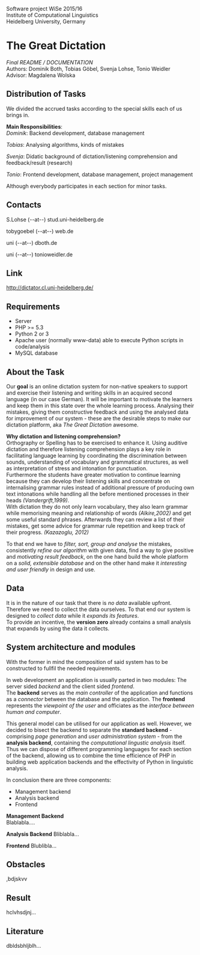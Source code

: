 Software project WiSe 2015/16  
Institute of Computational Linguistics  
Heidelberg University, Germany  

The Great Dictation
===================

*Final README / DOCUMENTATION*  
Authors: Dominik Both, Tobias Göbel, Svenja Lohse, Tonio Weidler  
Advisor: Magdalena Wolska  

Distribution of Tasks
----
We divided the accrued tasks according to the special skills each of us brings in.

**Main Responsibilities**:  
*Dominik*: Backend development, database management

*Tobias*: Analysing algorithms, kinds of mistakes  

*Svenja*: Didatic background of dictation/listening comprehension and feedback/result (research)  

*Tonio*: Frontend development, database management, project management

Although everybody participates in each section for minor tasks.

Contacts  
----

S.Lohse (--at--) stud.uni-heidelberg.de

tobygoebel (--at--) web.de

uni (--at--) dboth.de

uni (--at--) tonioweidler.de

Link
----
http://dictator.cl.uni-heidelberg.de/  

Requirements
----
- Server
- PHP >= 5.3
- Python 2 or 3
- Apache user (normally www-data) able to execute Python scripts in code/analysis
- MySQL database


About the Task
------
Our **goal** is an online dictation system for non-native speakers to support and exercise their listening and writing skills in an acquired second language (in our case German).
It will be important to motivate the learners and keep them in this state over the whole learning process.
Analysing their mistakes, giving them constructive feedback and using the analysed data for improvement of our system - these are the desirable steps to make our dictation platform, aka *The Great Dictation* awesome.

**Why dictation and listening comprehension?**  
Orthography or Spelling has to be exercised to enhance it.
Using auditive dictation and therefore listening comprehension plays a key role in facilitating language learning by coordinating the discrimination between sounds, understanding of vocabulary and grammatical structures, as well as interpretation of stress and intonation for punctuation.  
Furthermore the students have greater motivation to continue learning because they can develop their listening skills and concentrate on internalising grammar rules instead of additional pressure of producing own text intonations while handling all the before mentioned processes in their heads *(Vandergrift,1999)*.  
With dictation they do not only learn vocabulary, they also learn grammar while memorising meaning and relationship of words *(Alkire,2002)* and get some useful standard phrases. Afterwards they can review a list of their mistakes, get some advice for grammar rule repetition and keep track of their progress. *(Kazazoglu, 2012)*

To that end we have to *filter, sort, group and analyse* the mistakes, consistently *refine our algorithm* with given data, find a way to give positive and *motivating result feedback*, on the one hand build the whole platform on a *solid, extensible database* and on the other hand make it *interesting and user friendly* in design and use.  

Data
----
It is in the nature of our task that there is *no data* available upfront. Therefore we need to collect the data ourselves. To that end our system is designed to *collect data* while it *expands its features*.  
To provide an incentive, the **version zero** already contains a small analysis that expands by using the data it collects.  

System architecture and modules
----
With the former in mind the composition of said system has to be constructed to fullfil the needed requirements. 

In web development an application is usually parted in two modules: The server sided *backend* and the client sided *frontend*.  
The **backend** serves as the *main controller* of the application and functions as a *connector* between the database and the application. The **frontend** represents the *viewpoint of the user* and officiates as the *interface between human and computer*. 

This general model can be utilised for our application as well. However, we decided to bisect the backend to separate the **standard backend** - comprising *page generation* and *user administration system* - from the **analysis backend**, containing the *computational lingustic analysis* itself. Thus we can dispose of different programming languages for each section of the backend, allowing us to combine the time efficience of PHP in building web application backends and the effectivity of Python in linguistic analysis.

In conclusion there are three components:  
* Management backend
* Analysis backend
* Frontend

**Management Backend**  
Blablabla....   
  
**Analysis Backend**
Bliblabla...   
  
**Frontend**
Blublibla...  

Obstacles
---
,bdjskvv  

Result
----
hclvhsdjnj...   

Literature
----
dbldsbhljblh...  

